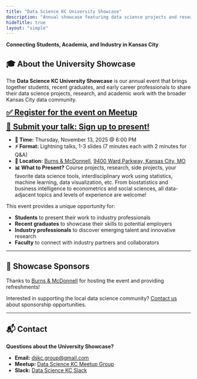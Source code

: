 ```yaml
---
title: "Data Science KC University Showcase"
description: "Annual showcase featuring data science projects and research from students and recent graduates at local universities."
hideTitle: true
layout: "simple"
---
```


**Connecting Students, Academia, and Industry in Kansas City**

## 🎓 About the University Showcase

The **Data Science KC University Showcase** is our annual event that brings together students, recent graduates, and early career professionals to share their data science projects, research, and academic work with the broader Kansas City data community.

<span style="font-size:1.5em;">[**✅ Register for the event on Meetup**](https://www.meetup.com/data-science-kc/events/311125056/)</span>

<span style="font-size:1.5em;">[**🎤 Submit your talk: Sign up to present!**](https://docs.google.com/forms/d/e/1FAIpQLSdXHQ6o0w7oW1F8Da5vLVRi5t_gwl2TFVAq45faiH_1YCsg4g/viewform)</span>

- **📅 Time:** Thursday, November 13, 2025 @ 6:00 PM
- **⚡ Format:** Lightning talks, 1-3 slides (7 minutes each with 2 minutes for Q&A)
- **📍 Location:** [Burns & McDonnell](https://www.burnsmcd.com/), [9400 Ward Parkway, Kansas City, MO](https://maps.app.goo.gl/zZMGDJj8ysM3AHCW9)
- **📊 What to Present?** Course projects, research, side projects, your favorite data science tools, interdisciplinary work using statistics, machine learning, data visualization, etc. From biostatistics and business intelligence to econometrics and social sciences, all data-adjacent topics and levels of experience are welcome!

This event provides a unique opportunity for:
- **Students** to present their work to industry professionals
- **Recent graduates** to showcase their skills to potential employers
- **Industry professionals** to discover emerging talent and innovative research
- **Faculty** to connect with industry partners and collaborators

---

## 🤝 Showcase Sponsors

Thanks to [Burns & McDonnell](https://www.burnsmcd.com/) for hosting the event and providing refreshments!

Interested in supporting the local data science community? [Contact us](mailto:dskc.group@gmail.com) about sponsorship opportunities.

---

## 📬 Contact

**Questions about the University Showcase?**

- **Email:** [dskc.group@gmail.com](mailto:dskc.group@gmail.com)
- **Meetup:** [Data Science KC Meetup Group](/meetup)
- **Slack:** [Data Science KC Slack](/slack)
